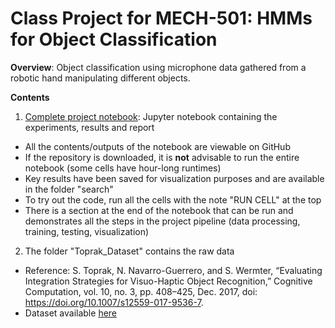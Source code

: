# Class Project for MECH-501: HMMs for Object Classification

**Overview**: Object classification using microphone data gathered from a robotic hand manipulating different objects.

**Contents**
1. [Complete project notebook](main/main_notebook_3.ipynb): Jupyter notebook containing the experiments, results and report
  * All the contents/outputs of the notebook are viewable on GitHub
  * If the repository is downloaded, it is **not** advisable to run the entire notebook (some cells have hour-long runtimes)
  * Key results have been saved for visualization purposes and are available in the folder "search"
  * To try out the code, run all the cells with the note "RUN CELL" at the top
  * There is a section at the end of the notebook that can be run and demonstrates all the steps in the project pipeline (data processing, training, testing, visualization)
2. The folder "Toprak_Dataset" contains the raw data
  * Reference: S. Toprak, N. Navarro-Guerrero, and S. Wermter, “Evaluating Integration Strategies for Visuo-Haptic Object Recognition,” Cognitive Computation, vol. 10, no. 3, pp. 408–425, Dec. 2017, doi: https://doi.org/10.1007/s12559-017-9536-7.
  * Dataset available [here](https://figshare.com/articles/dataset/Supplementary_Material_for_Evaluating_Integration_Strategies_for_Visuo-Haptic_Object_Recognition_/5280949)


